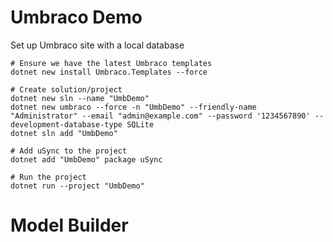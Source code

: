 # Umbraco Demo

Set up Umbraco site with a local database


    # Ensure we have the latest Umbraco templates
    dotnet new install Umbraco.Templates --force

    # Create solution/project
    dotnet new sln --name "UmbDemo"
    dotnet new umbraco --force -n "UmbDemo" --friendly-name "Administrator" --email "admin@example.com" --password '1234567890' --development-database-type SQLite
    dotnet sln add "UmbDemo"

    # Add uSync to the project
    dotnet add "UmbDemo" package uSync 

    # Run the project
    dotnet run --project "UmbDemo"

# Model Builder



